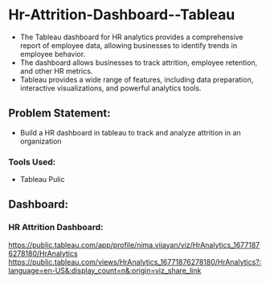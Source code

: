 # Hr-Attrition-Dashboard--Tableau
- The Tableau dashboard for HR analytics provides a comprehensive report of employee data, allowing businesses to identify trends in employee behavior. 
- The dashboard allows businesses to track attrition, employee retention, and other HR metrics.
-  Tableau provides a wide range of features, including data preparation, interactive visualizations, and powerful analytics tools.

## Problem Statement:
- Build a HR dashboard in tableau to track and analyze attrition in an organization

### Tools Used:
- Tableau Pulic

## Dashboard:

### HR Attrition Dashboard:
https://public.tableau.com/app/profile/nima.vijayan/viz/HrAnalytics_16771876278180/HrAnalytics
https://public.tableau.com/views/HrAnalytics_16771876278180/HrAnalytics?:language=en-US&:display_count=n&:origin=viz_share_link
